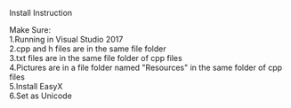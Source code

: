 Install Instruction  

Make Sure:  
1.Running in Visual Studio 2017  
2.cpp and h files are in the same file folder  
3.txt files are in the same file folder of cpp files  
4.Pictures are in a file folder named "Resources" in the same folder of cpp files  
5.Install EasyX  
6.Set as Unicode

